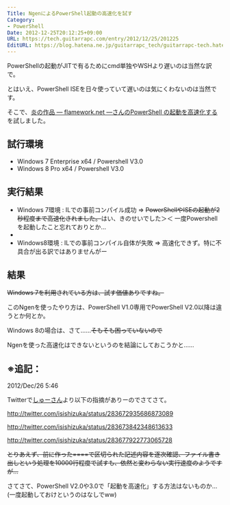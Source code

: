 ```yaml
---
Title: NgenによるPowerShell起動の高速化を試す
Category:
- PowerShell
Date: 2012-12-25T20:12:25+09:00
URL: https://tech.guitarrapc.com/entry/2012/12/25/201225
EditURL: https://blog.hatena.ne.jp/guitarrapc_tech/guitarrapc-tech.hatenablog.com/atom/entry/11696248318757676025
---
```


PowerShellの起動がJITで有るためにcmd単独やWSHより遅いのは当然な訳で。

とはいえ、PowerShell ISEを日々使っていて遅いのは気にくわないのは当然です。

そこで、<a href="http://flamework.net/powershell-%e3%81%ae%e8%b5%b7%e5%8b%95%e3%82%92%e9%ab%98%e9%80%9f%e5%8c%96%e3%81%99%e3%82%8b/" target="_blank">炎の作品 ― flamework.net ―さんのPowerShell の起動を高速化する</a> を試しました。
<h2>


</h2>
<h2>試行環境</h2>
<ul>
	<li>Windows 7 Enterprise x64 / Powershell V3.0</li>
	<li>Windows 8 Pro x64 / Powershell V3.0</li>
</ul>
<h2>実行結果</h2>
<ul>
	<li>Windows 7環境 : ILでの事前コンパイル成功 =&gt; <del datetime="2012-12-25T20:51:15+00:00">PowerShellやISEの起動が2秒程度まで高速化されました。</del>はい、きのせいでした＞＜ 一度Powershellを起動したこと忘れておりとか…</li>
	<li></li>
	<li>Windows8環境 : ILでの事前コンパイル自体が失敗 =&gt; 高速化できず。特に不具合が出る訳ではありませんがー</li>
</ul>
<h2>結果</h2>
<del>Windows 7を利用されている方は、試す価値ありですね。</del>

このNgenを使ったやり方は、PowerShell V1.0専用でPowerShell V2.0以降は違うとか何とか。

Windows 8の場合は、さて……<del>そもそも困っていないので</del>

Ngenを使った高速化はできないというのを結論にしておこうかと……
<h2>※追記：</h2>
2012/Dec/26 5:46

Twitterで<a href="https://twitter.com/isishizuka">しゅーさん</a>より以下の指摘がありーのでさてさて。

<a href="http://twitter.com/isishizuka/status/283672935686873089">http://twitter.com/isishizuka/status/283672935686873089</a>

<a href="http://twitter.com/isishizuka/status/283673842348613633">http://twitter.com/isishizuka/status/283673842348613633</a>

<a href="http://twitter.com/isishizuka/status/283677922773065728">http://twitter.com/isishizuka/status/283677922773065728</a>

<del datetime="2012-12-25T20:57:39+00:00">とりあえず、前に作った====で区切られた記述内容を逐次確認、ファイル書き出しという処理を10000行程度で試すも、依然と変わらない実行速度のようですが…</del>

さてさて、PowerShell V2.0や3.0で「起動を高速化」する方法はないものか… (一度起動しておけというのはなしでww)
